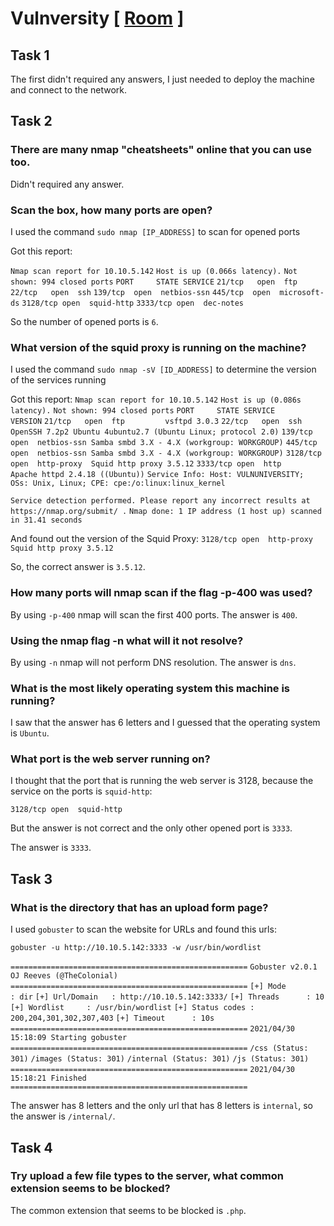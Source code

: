 # Vulnversity [ [Room](https://tryhackme.com/room/vulnversity) ]

## Task 1

The first didn't required any answers, I just needed to deploy the machine and
connect to the network.

## Task 2

### There are many nmap "cheatsheets" online that you can use too.

Didn't required any answer.

### Scan the box, how many ports are open?

I used the command `sudo nmap [IP_ADDRESS]` to scan for opened ports

Got this report:

`Nmap scan report for 10.10.5.142`
`Host is up (0.066s latency).`
`Not shown: 994 closed ports`
`PORT     STATE SERVICE`
`21/tcp   open  ftp`
`22/tcp   open  ssh`
`139/tcp  open  netbios-ssn`
`445/tcp  open  microsoft-ds`
`3128/tcp open  squid-http`
`3333/tcp open  dec-notes`


So the number of opened ports is `6`.

### What version of the squid proxy is running on the machine?

I used the command `sudo nmap -sV [ID_ADDRESS]` to determine the version of the
services running

Got this report:
`Nmap scan report for 10.10.5.142`
`Host is up (0.086s latency).`
`Not shown: 994 closed ports`
`PORT     STATE SERVICE     VERSION`
`21/tcp   open  ftp         vsftpd 3.0.3`
`22/tcp   open  ssh         OpenSSH 7.2p2 Ubuntu 4ubuntu2.7 (Ubuntu Linux; protocol 2.0)`
`139/tcp  open  netbios-ssn Samba smbd 3.X - 4.X (workgroup: WORKGROUP)`
`445/tcp  open  netbios-ssn Samba smbd 3.X - 4.X (workgroup: WORKGROUP)`
`3128/tcp open  http-proxy  Squid http proxy 3.5.12`
`3333/tcp open  http        Apache httpd 2.4.18 ((Ubuntu))`
`Service Info: Host: VULNUNIVERSITY; OSs: Unix, Linux; CPE: cpe:/o:linux:linux_kernel`

`Service detection performed. Please report any incorrect results at https://nmap.org/submit/ .`
`Nmap done: 1 IP address (1 host up) scanned in 31.41 seconds`

And found out the version of the Squid Proxy:
`3128/tcp open  http-proxy  Squid http proxy 3.5.12`

So, the correct answer is `3.5.12`.

### How many ports will nmap scan if the flag -p-400 was used?

By using `-p-400` nmap will scan the first 400 ports. The answer is `400`.

### Using the nmap flag -n what will it not resolve?

By using `-n` nmap will not perform DNS resolution. The answer is `dns`.

### What is the most likely operating system this machine is running?

I saw that the answer has 6 letters and I guessed that the operating system is
`Ubuntu`.

### What port is the web server running on?

I thought that the port that is running the web server is 3128, because the service
on the ports is `squid-http`:

`3128/tcp open  squid-http`

But the answer is not correct and the only other opened port is `3333`.

The answer is `3333`.

## Task 3

### What is the directory that has an upload form page?

I used `gobuster` to scan the website for URLs and found this urls:

`gobuster -u http://10.10.5.142:3333 -w /usr/bin/wordlist`

`=====================================================`
`Gobuster v2.0.1              OJ Reeves (@TheColonial)`
`=====================================================`
`[+] Mode         : dir`
`[+] Url/Domain   : http://10.10.5.142:3333/`
`[+] Threads      : 10`
`[+] Wordlist     : /usr/bin/wordlist`
`[+] Status codes : 200,204,301,302,307,403`
`[+] Timeout      : 10s`
`=====================================================`
`2021/04/30 15:18:09 Starting gobuster`
`=====================================================`
`/css (Status: 301)`
`/images (Status: 301)`
`/internal (Status: 301)`
`/js (Status: 301)`
`=====================================================`
`2021/04/30 15:18:21 Finished`
`=====================================================`

The answer has 8 letters and the only url that has 8 letters is `internal`, so the answer is `/internal/`.  

## Task 4

### Try upload a few file types to the server, what common extension seems to be blocked?

The common extension that seems to be blocked is `.php`.
